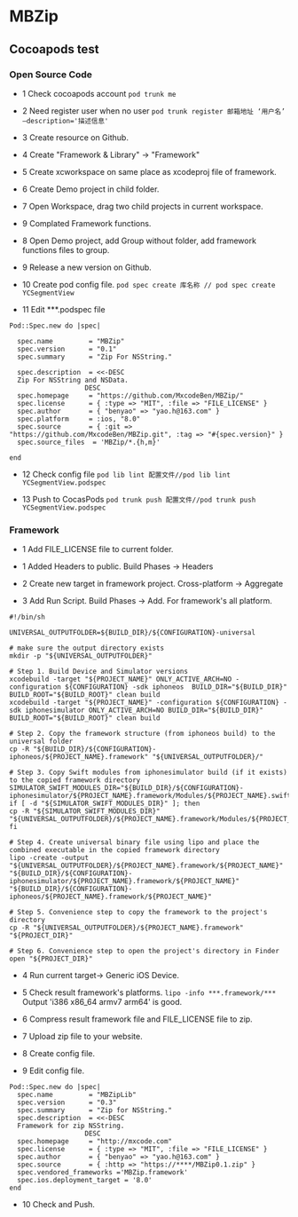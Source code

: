 # MBZip

## Cocoapods test


### Open Source Code

* 1 Check cocoapods account 
`
pod trunk me
`

* 2 Need register user when no user
`
pod trunk register 邮箱地址 ‘用户名’ —description='描述信息'
`

* 3 Create resource on Github.
    
* 4 Create "Framework & Library" -> "Framework"
    
* 5 Create xcworkspace on same place as xcodeproj file of framework.

* 6 Create Demo project in child folder.

* 7 Open Workspace, drag two child projects in current workspace.

* 9 Complated Framework functions.

* 8 Open Demo project, add Group without folder, add framework functions files to group.

* 9 Release a new version on Github.

* 10 Create pod config file.
`
pod spec create 库名称 // pod spec create YCSegmentView
`

* 11 Edit ***.podspec file

```
Pod::Spec.new do |spec|

  spec.name         = "MBZip"
  spec.version      = "0.1"
  spec.summary      = "Zip For NSString."

  spec.description  = <<-DESC
  Zip For NSString and NSData.
                   DESC
  spec.homepage     = "https://github.com/MxcodeBen/MBZip/"
  spec.license      = { :type => "MIT", :file => "FILE_LICENSE" }
  spec.author       = { "benyao" => "yao.h@163.com" }
  spec.platform     = :ios, "8.0"
  spec.source       = { :git => "https://github.com/MxcodeBen/MBZip.git", :tag => "#{spec.version}" }
  spec.source_files  = 'MBZip/*.{h,m}'

end
```

* 12 Check config file
`
pod lib lint 配置文件//pod lib lint YCSegmentView.podspec
`

* 13 Push to CocasPods
`
pod trunk push 配置文件//pod trunk push YCSegmentView.podspec
`


### Framework

* 1 Add FILE_LICENSE file to current folder.

* 1 Added Headers to public. Build Phases -> Headers

* 2 Create new target in framework project. Cross-platform -> Aggregate

* 3 Add Run Script. Build Phases -> Add. For framework's all platform.
```
#!/bin/sh

UNIVERSAL_OUTPUTFOLDER=${BUILD_DIR}/${CONFIGURATION}-universal

# make sure the output directory exists
mkdir -p "${UNIVERSAL_OUTPUTFOLDER}"

# Step 1. Build Device and Simulator versions
xcodebuild -target "${PROJECT_NAME}" ONLY_ACTIVE_ARCH=NO -configuration ${CONFIGURATION} -sdk iphoneos  BUILD_DIR="${BUILD_DIR}" BUILD_ROOT="${BUILD_ROOT}" clean build
xcodebuild -target "${PROJECT_NAME}" -configuration ${CONFIGURATION} -sdk iphonesimulator ONLY_ACTIVE_ARCH=NO BUILD_DIR="${BUILD_DIR}" BUILD_ROOT="${BUILD_ROOT}" clean build

# Step 2. Copy the framework structure (from iphoneos build) to the universal folder
cp -R "${BUILD_DIR}/${CONFIGURATION}-iphoneos/${PROJECT_NAME}.framework" "${UNIVERSAL_OUTPUTFOLDER}/"

# Step 3. Copy Swift modules from iphonesimulator build (if it exists) to the copied framework directory
SIMULATOR_SWIFT_MODULES_DIR="${BUILD_DIR}/${CONFIGURATION}-iphonesimulator/${PROJECT_NAME}.framework/Modules/${PROJECT_NAME}.swiftmodule/."
if [ -d "${SIMULATOR_SWIFT_MODULES_DIR}" ]; then
cp -R "${SIMULATOR_SWIFT_MODULES_DIR}" "${UNIVERSAL_OUTPUTFOLDER}/${PROJECT_NAME}.framework/Modules/${PROJECT_NAME}.swiftmodule"
fi

# Step 4. Create universal binary file using lipo and place the combined executable in the copied framework directory
lipo -create -output "${UNIVERSAL_OUTPUTFOLDER}/${PROJECT_NAME}.framework/${PROJECT_NAME}" "${BUILD_DIR}/${CONFIGURATION}-iphonesimulator/${PROJECT_NAME}.framework/${PROJECT_NAME}" "${BUILD_DIR}/${CONFIGURATION}-iphoneos/${PROJECT_NAME}.framework/${PROJECT_NAME}"

# Step 5. Convenience step to copy the framework to the project's directory
cp -R "${UNIVERSAL_OUTPUTFOLDER}/${PROJECT_NAME}.framework" "${PROJECT_DIR}"

# Step 6. Convenience step to open the project's directory in Finder
open "${PROJECT_DIR}"

```

* 4 Run current target-> Generic iOS Device.

* 5 Check result framework's platforms.
`
lipo -info ***.framework/*** 
`
Output 'i386 x86_64 armv7 arm64'  is good.

* 6 Compress result framework file and FILE_LICENSE file to zip.

* 7 Upload zip file to your website.

* 8 Create config file.

* 9 Edit config file.
```
Pod::Spec.new do |spec|
  spec.name         = "MBZipLib"
  spec.version      = "0.3"
  spec.summary      = "Zip for NSString."
  spec.description  = <<-DESC
  Framework for zip NSString.
                   DESC
  spec.homepage     = "http://mxcode.com"
  spec.license      = { :type => "MIT", :file => "FILE_LICENSE" }
  spec.author       = { "benyao" => "yao.h@163.com" }
  spec.source       = { :http => "https://****/MBZip0.1.zip" }
  spec.vendored_frameworks ='MBZip.framework'
  spec.ios.deployment_target = '8.0'
end

```

* 10 Check and Push.
